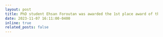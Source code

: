 ```yaml
---
layout: post
title: PhD student Ehsan Foroutan was awarded the 1st place award of the Poster Presentation in 2023 SWAAG Annual Conference.
date: 2023-11-07 16:11:00-0400
inline: true
related_posts: false
---
```

